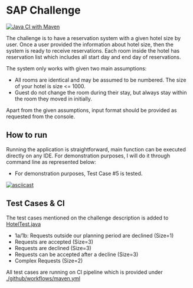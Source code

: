 # SAP Challenge 

[![Java CI with Maven](https://github.com/merkez/sap-ch/actions/workflows/maven.yml/badge.svg)](https://github.com/merkez/sap-ch/actions/workflows/maven.yml)

The challenge is to have a reservation system with a given hotel size by user.
Once a user provided the information about hotel size, then the system is ready to receive
reservations. Each room inside the hotel has reservation list which includes all start day and end day of reservations. 

The system only works with given two main assumptions: 

- All rooms are identical and may be assumed to be numbered. The size of your hotel is size <= 1000.
- Guest do not change the room during their stay, but always stay within the room they moved in initially.

Apart from the given assumptions, input format should be provided as requested from the console.

## How to run 

Running the application is straightforward, main function can be executed directly on any IDE.
For demonstration purposes, I will do it through command line as represented below:

- For demonstration purposes, Test Case #5 is tested.

[![asciicast](https://asciinema.org/a/vV3utSZ66RaRzJrmdfIxcLpXB.svg)](https://asciinema.org/a/vV3utSZ66RaRzJrmdfIxcLpXB)

## Test Cases & CI 

The test cases mentioned on the challenge description is added to [HotelTest.java](./src/test/java/HotelTest.java)

- 1a/1b: Requests outside our planning period are declined (Size=1)
- Requests are accepted (Size=3)
- Requests are declined (Size=3)
- Requests can be accepted after a decline (Size=3)
- Complex Requests (Size=2)

All test cases are running on CI pipeline which is provided under [./github/workflows/maven.yml](./.github/workflows/maven.yml)
